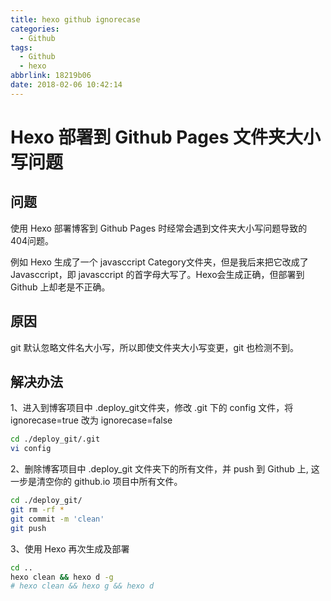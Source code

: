 ```yaml
---
title: hexo github ignorecase
categories:
  - Github
tags:
  - Github
  - hexo
abbrlink: 18219b06
date: 2018-02-06 10:42:14
---
```

# Hexo 部署到 Github Pages 文件夹大小写问题


## 问题
使用 Hexo 部署博客到 Github Pages 时经常会遇到文件夹大小写问题导致的 404问题。

例如 Hexo 生成了一个 javasccript Category文件夹，但是我后来把它改成了 Javasccript，即 javasccript 的首字母大写了。Hexo会生成正确，但部署到 Github 上却老是不正确。

<!-- more -->
## 原因
git 默认忽略文件名大小写，所以即使文件夹大小写变更，git 也检测不到。

## 解决办法
1、进入到博客项目中 .deploy_git文件夹，修改 .git 下的 config 文件，将 ignorecase=true 改为 ignorecase=false
```bash
cd ./deploy_git/.git
vi config
```

2、删除博客项目中 .deploy_git 文件夹下的所有文件，并 push 到 Github 上, 这一步是清空你的 github.io 项目中所有文件。
```bash
cd ./deploy_git/
git rm -rf *
git commit -m 'clean'
git push
```

3、使用 Hexo 再次生成及部署
```bash
cd ..
hexo clean && hexo d -g
# hexo clean && hexo g && hexo d
```
